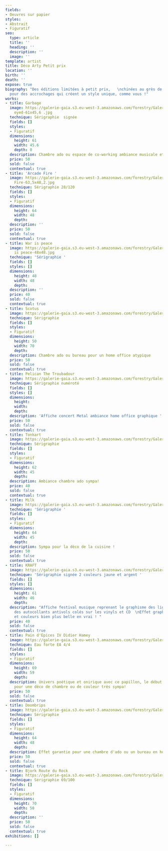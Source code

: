 ```yaml
---
fields:
- Oeuvres sur papier
styles:
- Abstrait
- Figuratif
seo:
  type: article
  title: ''
  heading: ''
  description: ''
  image: ''
template: artist
title: Déco Arty Petit prix
location: ''
birth: ''
death: ''
expose: true
biography: "Des éditions limitées à petit prix,   \nchinées au grès de mes recherches
  pour des accrochages qui créent un style unique, comme vous !"
works:
- title: Garbage
  image: https://galerie-gaia.s3.eu-west-3.amazonaws.com/forestry/Galerie-Gaia-Doe
    eyed-61x45,6 .jpg
  technique: Sérigraphie  signée
  fields: []
  styles:
  - Figuratif
  dimensions:
    height: 61
    width: 45.6
    depth: 0
  description: Chambre ado ou espace de co-working ambiance musicale et graphique
  price: 50
  sold: false
  contextual: true
- title: 'Arcade Fire '
  image: https://galerie-gaia.s3.eu-west-3.amazonaws.com/forestry/Galerie-Gaia-Arcade
    Fire-63,5x48,2.jpg
  technique: Sérigraphie 28/120
  fields: []
  styles:
  - Figuratif
  dimensions:
    height: 64
    width: 48
    depth: 
  description: ''
  price: 50
  sold: false
  contextual: true
- title: War is peace
  image: https://galerie-gaia.s3.eu-west-3.amazonaws.com/forestry/Galerie-Gaia-war
    is peace-48x48.jpg
  technique: 'Sérigraphie '
  fields: []
  styles: []
  dimensions:
    height: 48
    width: 48
    depth: 
  description: ''
  price: 40
  sold: false
  contextual: true
- title: Scotus
  image: https://galerie-gaia.s3.eu-west-3.amazonaws.com/forestry/Galerie-Gaia-scotus-50x70.jpg
  technique: Sérigraphie
  fields: []
  styles:
  - Figuratif
  dimensions:
    height: 50
    width: 70
    depth: 
  description: Chambre ado ou bureau pour un home office atypique
  price: 50
  sold: false
  contextual: true
- title: Pelican The Troubadour
  image: https://galerie-gaia.s3.eu-west-3.amazonaws.com/forestry/Galerie-Gaia-Pelican-61x45,5.jpg
  technique: Sérigraphie numéroté
  fields: []
  styles: []
  dimensions:
    height: 
    width: 
    depth: 
  description: 'Affiche concert Metal ambiance home office graphique '
  price: 50
  sold: false
  contextual: true
- title: Tonkart
  image: https://galerie-gaia.s3.eu-west-3.amazonaws.com/forestry/Galerie-Gaia-Ozaer-61,5x45,2.jpg
  technique: Sérigraphie
  fields: []
  styles:
  - Figuratif
  dimensions:
    height: 62
    width: 45
    depth: 
  description: Ambiance chambre ado sympa!
  price: 40
  sold: false
  contextual: true
- title: Milk
  image: https://galerie-gaia.s3.eu-west-3.amazonaws.com/forestry/Galerie-Gaia-Milk-64x45.jpg
  technique: 'Sérigraphie '
  fields: []
  styles:
  - Figuratif
  dimensions:
    height: 64
    width: 45
    depth: 
  description: Sympa pour la déco de la cuisine !
  price: 50
  sold: false
  contextual: true
- title: KRAFT
  image: https://galerie-gaia.s3.eu-west-3.amazonaws.com/forestry/Galerie-Gaia-KRFT-61x45,7.jpg
  technique: 'Sérigraphie signée 2 couleurs jaune et argent '
  fields: []
  styles: []
  dimensions:
    height: 61
    width: 46
    depth: 
  description: "Affiche festival musique reprenant le graphisme des lignes de code
    des autocollants antivols colés sur les vinyls et CD  \nEffet graphique génial
    et couleurs bien plus belle en vrai ! "
  price: 40
  sold: false
  contextual: true
- title: Pain d'Epices IV Didier Hamey
  image: https://galerie-gaia.s3.eu-west-3.amazonaws.com/forestry/Galerie-Gaia-HD-68,8x58,5.jpg
  technique: Eau forte EA 4/4
  fields: []
  styles:
  - Figuratif
  dimensions:
    height: 69
    width: 59
    depth: 
  description: Univers poétique et onirique avec ce papillon, le début d'un conte
    pour une déco de chambre ou de couleur très sympa!
  price: 50
  sold: false
  contextual: true
- title: Doombrips
  image: https://galerie-gaia.s3.eu-west-3.amazonaws.com/forestry/Galerie-Gaia-Doombrips-63,3x48.jpg
  technique: Sérigraphie
  fields: []
  styles:
  - Figuratif
  dimensions:
    height: 64
    width: 48
    depth: 
  description: Effet garantie pour une chambre d'ado ou un bureau en home office !
  price: 50
  sold: false
  contextual: true
- title: Bjork Route du Rock
  image: https://galerie-gaia.s3.eu-west-3.amazonaws.com/forestry/Galerie-Gaia-Bjork-70x50.jpg
  technique: Sérigraphie 69/100
  fields: []
  styles:
  - Figuratif
  dimensions:
    height: 70
    width: 50
    depth: 
  description: ''
  price: 50
  sold: false
  contextual: true
exhibitions: []

---
```

